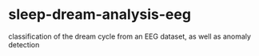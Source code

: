 # sleep-dream-analysis-eeg
classification of the dream cycle from an EEG dataset, as well as anomaly detection
